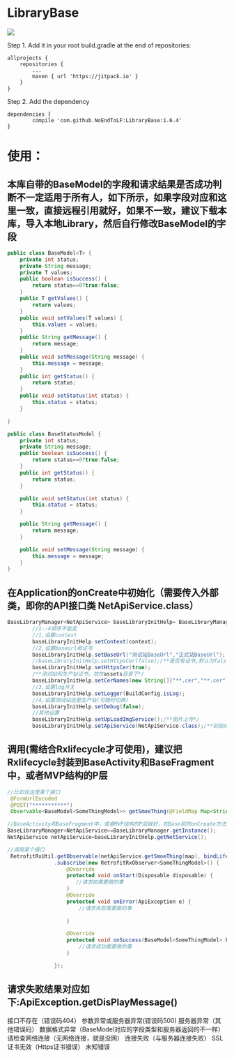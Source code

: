 # LibraryBase
[![](https://jitpack.io/v/NoEndToLF/LibraryBase.svg)](https://jitpack.io/#NoEndToLF/LibraryBase)  

Step 1. Add it in your root build.gradle at the end of repositories:

	allprojects {
		repositories {
			...
			maven { url 'https://jitpack.io' }
		}
	}
Step 2. Add the dependency

	dependencies {
	        compile 'com.github.NoEndToLF:LibraryBase:1.6.4'
	}
# 使用：
## 本库自带的BaseModel的字段和请求结果是否成功判断不一定适用于所有人，如下所示，如果字段对应和这里一致，直接远程引用就好，如果不一致，建议下载本库，导入本地Library，然后自行修改BaseModel的字段
``` java
public class BaseModel<T> {
    private int status;
    private String message;
    private T values;
    public boolean isSuccess() {
        return status==0?true:false;
    }
    public T getValues() {
        return values;
    }
    public void setValues(T values) {
        this.values = values;
    }
    public String getMessage() {
        return message;
    }
    public void setMessage(String message) {
        this.message = message;
    }
    public int getStatus() {
        return status;
    }
    public void setStatus(int status) {
        this.status = status;
    }

}
```
``` java
public class BaseStatusModel {
    private int status;
    private String message;
    public boolean isSuccess() {
        return status==0?true:false;
    }
    public int getStatus() {
        return status;
    }

    public void setStatus(int status) {
        this.status = status;
    }

    public String getMessage() {
        return message;
    }

    public void setMessage(String message) {
        this.message = message;
    }
}
```
## 在Application的onCreate中初始化（需要传入外部类，即你的API接口类 NetApiService.class）
``` java
BaseLibraryManager<NetApiService> baseLibraryInitHelp= BaseLibraryManager.getInstance();
        //1--4顺序不能变
        //1,设置context
        baseLibraryInitHelp.setContext(context);
        //2,设置baseurl和证书
        baseLibraryInitHelp.setBaseUrl("测试站BaseUrl","正式站BaseUrl");
        //baseLibraryInitHelp.setHttpsCer(false);/**是否有证书,默认为false*/
        baseLibraryInitHelp.setHttpsCer(true);
        /**测试站和生产站证书，放在assets目录下*/
        baseLibraryInitHelp.setCerNames(new String[]{"**.cer","**.cer"});
        //3,设置log开关
        baseLibraryInitHelp.setLogger(BuildConfig.isLog);
        //4,设置测试站还是生产站(可随时切换)
        baseLibraryInitHelp.setDebug(false);
        //其他设置
        baseLibraryInitHelp.setUpLoadImgService();/**图片上传*/
        baseLibraryInitHelp.setApiService(NetApiService.class);/**初始化Api*/
```
## 调用(需结合Rxlifecycle才可使用)，建议把Rxlifecycle封装到BaseActivity和BaseFragment中，或者MVP结构的P层
``` java
//比如说这是某个接口
 @FormUrlEncoded
 @POST("***********")
 Observable<BaseModel<SomeThingModel>> getSmoeThing(@FieldMap Map<String, String> request);
```
``` java
//BaseActivity和BaseFragment中，或者MVP结构的P层就好，在Base层的onCreate方法中调用
BaseLibraryManager<NetApiService>=BaseLibraryManager.getInstance();
NetApiService netApiService=baseLibraryInitHelp.getNetService();
```
 ``` java
 //调用某个接口
  RetrofitRxUtil.getObservable(netApiService.getSmoeThing(map), bindLifecycle())
                .subscribe(new RetrofitRxObserver<SomeThingModel>() {
                    @Override
                    protected void onStart(Disposable disposable) {
                       //请求前需要做的事
                    }
                    @Override
                    protected void onError(ApiException e) {
                        //请求失败需要做的事
                       
                    }

                    @Override
                    protected void onSuccess(BaseModel<SomeThingModel> baseModel) {
                        //请求成功需要做的事
                    }

                });
```
## 请求失败结果对应如下:ApiException.getDisPlayMessage()
接口不存在（错误码404）
参数异常或服务器异常(错误码500)
服务器异常（其他错误码）
数据格式异常（BaseModel<SomeThingModel>对应的字段类型和服务器返回的不一样）
请检查网络连接（无网络连接，就是没网）
连接失败（与服务器连接失败）
SSL证书无效（Https证书错误）
未知错误
 
